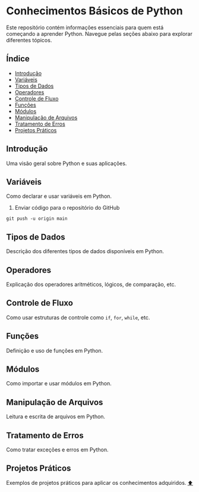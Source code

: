 
# Conhecimentos Básicos de Python

Este repositório contém informações essenciais para quem está começando a aprender Python. Navegue pelas seções abaixo para explorar diferentes tópicos.

## Índice

- [Introdução](#introdução)
- [Variáveis](#variáveis)
- [Tipos de Dados](#tipos-de-dados)
- [Operadores](#operadores)
- [Controle de Fluxo](#controle-de-fluxo)
- [Funções](#funções)
- [Módulos](#módulos)
- [Manipulação de Arquivos](#manipulação-de-arquivos)
- [Tratamento de Erros](#tratamento-de-erros)
- [Projetos Práticos](#projetos-práticos)

## Introdução
Uma visão geral sobre Python e suas aplicações.

## Variáveis
Como declarar e usar variáveis em Python.
1.  Enviar código para o repositório do GitHub
```
git push -u origin main 
```

## Tipos de Dados
Descrição dos diferentes tipos de dados disponíveis em Python.

## Operadores
Explicação dos operadores aritméticos, lógicos, de comparação, etc.

## Controle de Fluxo
Como usar estruturas de controle como `if`, `for`, `while`, etc.

## Funções
Definição e uso de funções em Python.

## Módulos
Como importar e usar módulos em Python.

## Manipulação de Arquivos
Leitura e escrita de arquivos em Python.

## Tratamento de Erros
Como tratar exceções e erros em Python.

## Projetos Práticos
Exemplos de projetos práticos para aplicar os conhecimentos adquiridos.
[⬆](https://github.com/ReginaldoMalaquias/Python-basico/blob/main/README.md#%C3%ADndice)

